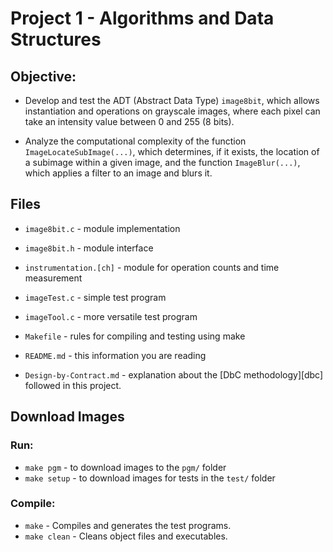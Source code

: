 
# Project 1 - Algorithms and Data Structures

## Objective:
* Develop and test the ADT (Abstract Data Type) `image8bit`, which allows instantiation and operations on grayscale images, where each pixel can take an intensity value between 0 and 255 (8 bits).

* Analyze the computational complexity of the function `ImageLocateSubImage(...)`, which determines, if it exists, the location of a subimage within a given image, and the function `ImageBlur(...)`, which applies a filter to an image and blurs it.

## Files
* `image8bit.c` - module implementation

* `image8bit.h` - module interface

* `instrumentation.[ch]` - module for operation counts and time measurement

* `imageTest.c` - simple test program

* `imageTool.c` - more versatile test program

* `Makefile` - rules for compiling and testing using make

* `README.md` - this information you are reading

* `Design-by-Contract.md` - explanation about the [DbC methodology][dbc] followed in this project.


## Download Images
### Run:

* `make pgm` - to download images to the `pgm/` folder
* `make setup` - to download images for tests in the `test/` folder

### Compile:
* `make` - Compiles and generates the test programs.
* `make clean` - Cleans object files and executables.

